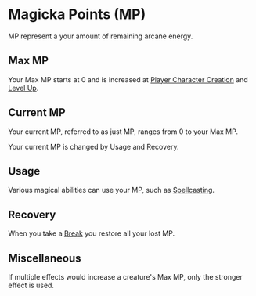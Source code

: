 # Magicka Points (MP)

MP represent a your amount of remaining arcane energy.

## Max MP

Your Max MP starts at 0 and is increased at [Player Character Creation](../../Character%20Creation/Player%20Character%20Creation.md) and [Level Up](../Progression/Level.md#Level%20Up).

## Current MP

Your current MP, referred to as just MP, ranges from 0 to your Max MP.

Your current MP is changed by Usage and Recovery.

## Usage

Various magical abilities can use your MP, such as [Spellcasting](../../Magic/Spellcasting/Spellcasting.md).

## Recovery

When you take a [Break](../../Game%20Procedures/Core%20Procedures/Break.md) you restore all your lost MP.

## Miscellaneous

If multiple effects would increase a creature's Max MP, only the stronger effect is used.
